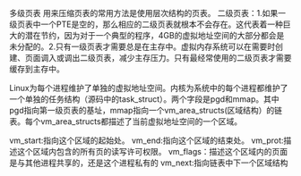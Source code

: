 多级页表
用来压缩页表的常用方法是使用层次结构的页表。
二级页表：1.如果一级页表中一个PTE是空的，那么相应的二级页表就根本不会存在。这代表着一种巨大的潜在节约，因为对于一个典型的程序，4GB的虚拟地址空间的大部分都会是未分配的。2.只有一级页表才需要总是在主存中。虚拟内存系统可以在需要时创建、页面调入或调出二级页表，减少主存压力。只有最经常使用的二级页表才需要缓存到主存中。

Linux为每个进程维护了单独的虚拟地址空间。内核为系统中的每个进程都维护了一个单独的任务结构（源码中的task_struct）。两个字段是pgd和mmap。其中pgd指向第一级页表的基址，mmap指向一个vm_area_structs(区域结构）的链表。每个vm_area_structs都描述了当前虚拟地址空间的一个区域。

vm_start:指向这个区域的起始处。
vm_end:指向这个区域的结束处。
vm_prot:描述这个区域内包含的所有页的读写许可权限。
vm_flags：描述这个区域内的页面是与其他进程共享的，还是这个进程私有的
vm_next:指向链表中下一个区域结构

